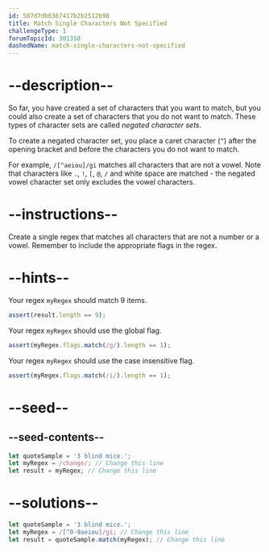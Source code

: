 ```yaml
---
id: 587d7db6367417b2b2512b98
title: Match Single Characters Not Specified
challengeType: 1
forumTopicId: 301358
dashedName: match-single-characters-not-specified
---
```


# --description--

So far, you have created a set of characters that you want to match, but you could also create a set of characters that you do not want to match. These types of character sets are called <dfn>negated character sets</dfn>.

To create a negated character set, you place a caret character (`^`) after the opening bracket and before the characters you do not want to match.

For example, `/[^aeiou]/gi` matches all characters that are not a vowel. Note that characters like `.`, `!`, `[`, `@`, `/` and white space are matched - the negated vowel character set only excludes the vowel characters.

# --instructions--

Create a single regex that matches all characters that are not a number or a vowel. Remember to include the appropriate flags in the regex.

# --hints--

Your regex `myRegex` should match 9 items.

```js
assert(result.length == 9);
```

Your regex `myRegex` should use the global flag.

```js
assert(myRegex.flags.match(/g/).length == 1);
```

Your regex `myRegex` should use the case insensitive flag.

```js
assert(myRegex.flags.match(/i/).length == 1);
```

# --seed--

## --seed-contents--

```js
let quoteSample = '3 blind mice.';
let myRegex = /change/; // Change this line
let result = myRegex; // Change this line
```

# --solutions--

```js
let quoteSample = '3 blind mice.';
let myRegex = /[^0-9aeiou]/gi; // Change this line
let result = quoteSample.match(myRegex); // Change this line
```
